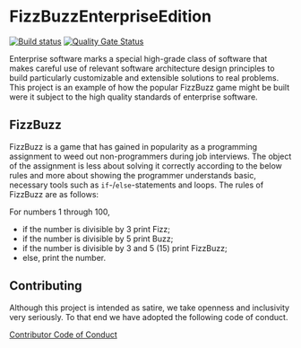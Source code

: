 # FizzBuzzEnterpriseEdition

[![Build status][Build status image]][Build status URL] [![Quality Gate Status](https://sonarcloud.io/api/project_badges/measure?project=Gustavo-Galle-de-Melo_FizzBuzzEnterpriseEdition&metric=alert_status)](https://sonarcloud.io/summary/new_code?id=Gustavo-Galle-de-Melo_FizzBuzzEnterpriseEdition)

[Build status image]: https://secure.travis-ci.org/EnterpriseQualityCoding/FizzBuzzEnterpriseEdition.png?branch=master
[Build status URL]: http://travis-ci.org/EnterpriseQualityCoding/FizzBuzzEnterpriseEdition

Enterprise software marks a special high-grade class of software that makes
careful use of relevant software architecture design principles to build
particularly customizable and extensible solutions to real problems. This
project is an example of how the popular FizzBuzz game might be built were it
subject to the high quality standards of enterprise software.

## FizzBuzz

FizzBuzz is a game that has gained in popularity as a programming assignment to
weed out non-programmers during job interviews. The object of the assignment is
less about solving it correctly according to the below rules and more about
showing the programmer understands basic, necessary tools such as
`if`-/`else`-statements and loops. The rules of FizzBuzz are as follows:

For numbers 1 through 100,

* if the number is divisible by 3 print Fizz;
* if the number is divisible by 5 print Buzz;
* if the number is divisible by 3 and 5 (15) print FizzBuzz;
* else, print the number.

## Contributing

Although this project is intended as satire, we take openness and inclusivity
very seriously. To that end we have adopted the following code of conduct.

[Contributor Code of Conduct](CONTRIBUTING.md)
